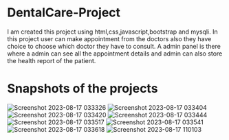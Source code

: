 # DentalCare-Project
I am created this project using html,css,javascript,bootstrap and mysqli.
In this project user can make appointment from the doctors also they have choice to choose which doctor they have to consult.
A admin panel is there where a admin can see all the appointment details and admin can also store the health report of the patient.
# Snapshots of the projects
![Screenshot 2023-08-17 033326](https://github.com/user-attachments/assets/a8dbec1d-9baa-4d37-859c-b483a86e0346)
![Screenshot 2023-08-17 033404](https://github.com/user-attachments/assets/6bf9f9a8-b593-4208-beb5-6d154ec48976)
![Screenshot 2023-08-17 033420](https://github.com/user-attachments/assets/64477262-f141-4ff2-878b-d7cf5914297a)
![Screenshot 2023-08-17 033444](https://github.com/user-attachments/assets/822d4562-811d-4046-b60e-395abf9dc2ee)
![Screenshot 2023-08-17 033517](https://github.com/user-attachments/assets/f22bca34-4806-42be-8a79-76765b5bf99e)
![Screenshot 2023-08-17 033541](https://github.com/user-attachments/assets/e46eaae5-ff9b-4d6d-9736-bf2ac511868c)
![Screenshot 2023-08-17 033618](https://github.com/user-attachments/assets/ea1c5f5d-1d76-4e46-a230-f5f4d008227a)
![Screenshot 2023-08-17 110103](https://github.com/user-attachments/assets/d04e7de9-3901-4d8e-a218-26cd19eca2b9)





